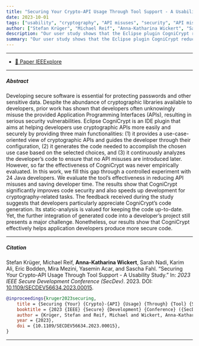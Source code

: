 ```yaml
---
title: "Securing Your Crypto-API Usage Through Tool Support - A Usability Study" 
date: 2023-10-01
tags: ["usability", "cryptography", "API misuses", "security", "API misuses"]
author: ["Stefan Krüger", "Michael Reif", "Anna-Katharina Wickert", "Sarah Nadi", "Karim Ali", "Eric Bodden", "Mira Mezini", "Yasemin Acar", "Sascha Fahl"]
description: "Our user study shows that the Eclipse plugin CogniCrypt reduces misuses and speeds development, enhancing security and efficiency for cryptographic API usages." 
summary: "Our user study shows that the Eclipse plugin CogniCrypt reduces misuses and speeds development, enhancing security and efficiency for cryptographic API usage. Through a controlled experiment with 24 Java developers, we found that CogniCrypt significantly improves code security and development speed for cryptography-related tasks. Developers appreciate CogniCrypt's code generation and static analysis, though integrating the generated code remains a challenge."
---
```


---

- [📄 Paper IEEExplore](https://ieeexplore.ieee.org/document/10305629/keywords#keywords)

---

##### Abstract

Developing secure software is essential for protecting passwords and other sensitive data. Despite the abundance of cryptographic libraries available to developers, prior work has shown that developers often unknowingly misuse the provided Application Programming Interfaces (APIs), resulting in serious security vulnerabilities. Eclipse CogniCrypt is an IDE plugin that aims at helping developers use cryptographic APIs more easily and securely by providing three main functionalities: (1) it provides a use-case-oriented view of cryptographic APIs and guides the developer through their configuration, (2) it generates the code needed to accomplish the chosen use case based on the selected choices, and (3) it continuously analyzes the developer’s code to ensure that no API misuses are introduced later. However, so far the effectiveness of CogniCrypt was never empirically evaluated. In this work, we fill this gap through a controlled experiment with 24 Java developers. We evaluate the tool’s effectiveness in reducing API misuses and saving developer time. The results show that CogniCrypt significantly improves code security and also speeds up development for cryptography-related tasks. The feedback received during the study suggests that developers particularly appreciate CogniCrypt’s code generation. Its static-analysis is valued for keeping the code up-to-date. Yet, the further integration of generated code into a developer’s project still presents a major challenge. Nonetheless, our results show that CogniCrypt effectively helps application developers produce more secure code.

---

##### Citation

Stefan Krüger, Michael Reif, **Anna-Katharina Wickert**, Sarah Nadi, Karim Ali, Eric Bodden, Mira Mezini, Yasemin Acar, and Sascha Fahl. “Securing Your Crypto-API Usage Through Tool Support - A Usability Study.” In: *2023 IEEE Secure Development Conference (SecDev)*. 2023. DOI: [10.1109/SECDEV56634.2023.00015](https://doi.org/10.1109/SECDEV56634.2023.00015).

```BibTeX
@inproceedings{kruger2023securing,
	title = {Securing {Your} {Crypto}-{API} {Usage} {Through} {Tool} {Support} - {A} {Usability} {Study}},
	booktitle = {2023 {IEEE} {Secure} {Development} {Conference} ({SecDev})},
	author = {Krüger, Stefan and Reif, Michael and Wickert, Anna-Katharina and Nadi, Sarah and Ali, Karim and Bodden, Eric and Mezini, Mira and Acar, Yasemin and Fahl, Sascha},
	year = {2023},
	doi = {10.1109/SECDEV56634.2023.00015},
}
```

---

